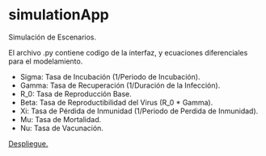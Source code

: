 # simulationApp
Simulación de Escenarios.

El archivo .py contiene codigo de la interfaz, y ecuaciones diferenciales para el modelamiento.
- Sigma: Tasa de Incubación (1/Periodo de Incubación).
- Gamma: Tasa de Recuperación (1/Duración de la Infección).
- R_0: Tasa de Reproducción Base.
- Beta: Tasa de Reproductibilidad del Virus (R_0 * Gamma).
- Xi: Tasa de Pérdida de Inmunidad (1/Periodo de Perdida de Inmunidad).
- Mu: Tasa de Mortalidad.
- Nu: Tasa de Vacunación.

[Despliegue.](https://share.streamlit.io/jlmarrugom/simulationapp/main/simulationApp.py)
